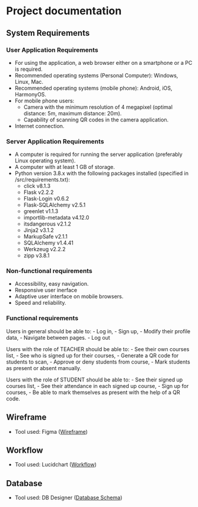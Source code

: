 # Project documentation

## System Requirements
### User Application Requirements
- For using the application, a web browser either on a smartphone or a PC is required.
- Recommended operating systems (Personal Computer): Windows, Linux, Mac.
- Recommended operating systems (mobile phone): Android, iOS, HarmonyOS.
- For mobile phone users:
	- Camera with the minimum resolution of 4 megapixel (optimal distance: 5m, maximum distance: 20m).
	- Capability of scanning QR codes in the camera application.
- Internet connection.

### Server Application Requirements
- A computer is required for running the server application (preferably Linux operating system).
- A computer with at least 1 GB of storage.
- Python version 3.8.x with the following packages installed (specified in /src/requirements.txt):
	- click v8.1.3
	- Flask v2.2.2
	- Flask-Login v0.6.2
	- Flask-SQLAlchemy v2.5.1
	- greenlet v1.1.3
	- importlib-metadata v4.12.0
	- itsdangerous v2.1.2
	- Jinja2 v3.1.2
	- MarkupSafe v2.1.1
	- SQLAlchemy v1.4.41
	- Werkzeug v2.2.2
	- zipp v3.8.1

### Non-functional requirements
- Accessibility, easy navigation.
- Responsive user inerface
- Adaptive user interface on mobile browsers.
- Speed and reliability.

### Functional requirements
Users in general should be able to:
	- Log in,
	- Sign up,
	- Modify their profile data,
	- Navigate between pages.
	- Log out

Users with the role of TEACHER should be able to:
	- See their own courses list,
	- See who is signed up for their courses,
	- Generate a QR code for students to scan,
	- Approve or deny students from course,
	- Mark students as present or absent manually.

Users with the role of STUDENT should be able to:
	- See their signed up courses list,
	- See their attendance in each signed up course,
	- Sign up for courses,
	- Be able to mark themselves as present with the help of a QR code. 

## Wireframe
- Tool used: Figma ([Wireframe](https://www.figma.com/file/HnlDmdhYxwKmBIBkoDlAX7/Sapientia-Attendance-Manager?node-id=0%3A1))

## Workflow
- Tool used: Lucidchart ([Workflow](https://lucid.app/lucidchart/4ada36da-ceca-4933-977f-3ddb4d439c60/edit?viewport_loc=208%2C-395%2C3551%2C1681%2C0_0&invitationId=inv_0fead74a-b23c-4632-866c-b4cb12ae39ea))

## Database
- Tool used: DB Designer ([Database Schema](https://dbdesigner.page.link/aFmPSs7NLkqhCUYD9))

